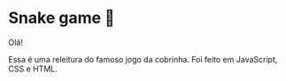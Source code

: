 # Snake game :snake:

Olá!

Essa é uma releitura do famoso jogo da cobrinha. 
Foi feito em JavaScript, CSS e HTML.

